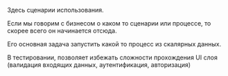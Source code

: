 Здесь сценарии использования.

Если мы говорим с бизнесом о каком то сценарии или процессе,
то скорее всего он начинается отсюда.

Его основная задача запустить какой то процесс из скалярных данных.

В тестировании, позволяет избежать сложности прохождения UI слоя
(валидация входящих данных, аутентификация, авторизация)
